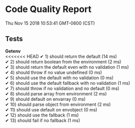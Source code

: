 # Code Quality Report  
Thu Nov 15 2018 10:53:41 GMT-0600 (CST)  
  
## Tests
    
**Getenv**  
<<<<<<< HEAD
✔ 1) should return the default (14 ms)  
✔ 2) should return boolean from the environment (2 ms)  
✔ 3) should return the default even with no validation (1 ms)  
✔ 4) should throw if no value undefined (0 ms)  
✔ 5) should use the default with no validation (0 ms)  
✔ 6) should use the default fallback with no validation (1 ms)  
✔ 7) should throw if no validation and no default (0 ms)  
✔ 8) should parse array from environment (2 ms)  
✔ 9) should default on envarray (0 ms)  
✔ 10) should parse object from environment (2 ms)  
✔ 11) should use default on envobject (0 ms)  
✔ 12) should use the fallback (1 ms)  
✔ 13) should fail if no fallback (1 ms)  
